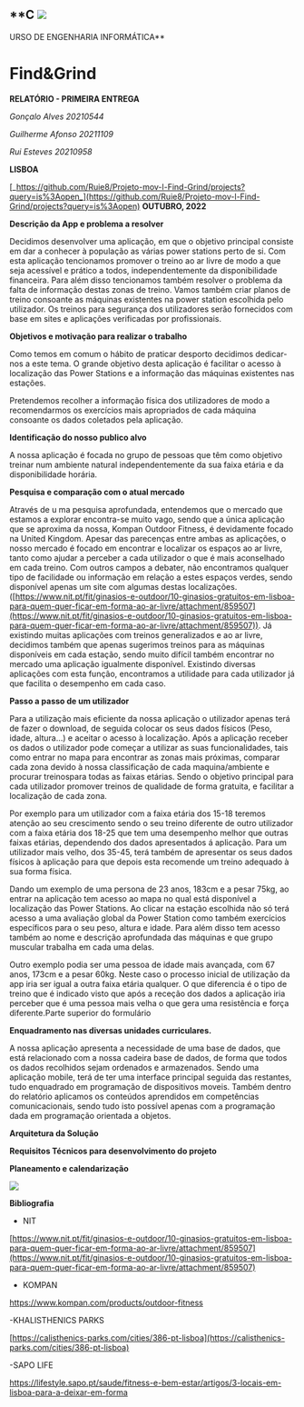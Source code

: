 ## **C ![](RackMultipart20221007-1-qklto_html_a9e3558f01d6ed87.png)
 URSO DE ENGENHARIA INFORMÁTICA**

# **Find&Grind**

**RELATÓRIO - PRIMEIRA ENTREGA**

_Gonçalo Alves 20210544_

_Guilherme Afonso 20211109_

_Rui Esteves 20210958_

**LISBOA**

[_https://github.com/Ruie8/Projeto-mov-l-Find-Grind/projects?query=is%3Aopen_](https://github.com/Ruie8/Projeto-mov-l-Find-Grind/projects?query=is%3Aopen) **OUTUBRO, 2022**

**Descrição da App e problema a resolver**

Decidimos desenvolver uma aplicação, em que o objetivo principal consiste em dar a conhecer à população as várias power stations perto de si. Com esta aplicação tencionamos promover o treino ao ar livre de modo a que seja acessível e prático a todos, independentemente da disponibilidade financeira. Para além disso tencionamos também resolver o problema da falta de informação destas zonas de treino. Vamos também criar planos de treino consoante as máquinas existentes na power station escolhida pelo utilizador. Os treinos para segurança dos utilizadores serão fornecidos com base em sites e aplicações verificadas por profissionais.

**Objetivos e motivação para realizar o trabalho**

Como temos em comum o hábito de praticar desporto decidimos dedicar-nos a este tema. O grande objetivo desta aplicação é facilitar o acesso à localização das Power Stations e a informação das máquinas existentes nas estações.

Pretendemos recolher a informação física dos utilizadores de modo a recomendarmos os exercícios mais apropriados de cada máquina consoante os dados coletados pela aplicação.

**Identificação do nosso publico alvo**

A nossa aplicação é focada no grupo de pessoas que têm como objetivo treinar num ambiente natural independentemente da sua faixa etária e da disponibilidade horária.

**Pesquisa e comparação com o atual mercado**

Através de u ma pesquisa aprofundada, entendemos que o mercado que estamos a explorar encontra-se muito vago, sendo que a única aplicação que se aproxima da nossa, Kompan Outdoor Fitness, é devidamente focado na United Kingdom. Apesar das parecenças entre ambas as aplicações, o nosso mercado é focado em encontrar e localizar os espaços ao ar livre, tanto como ajudar a perceber a cada utilizador o que é mais aconselhado em cada treino. Com outros campos a debater, não encontramos qualquer tipo de facilidade ou informação em relação a estes espaços verdes, sendo disponível apenas um site com algumas destas localizações. ([https://www.nit.pt/fit/ginasios-e-outdoor/10-ginasios-gratuitos-em-lisboa-para-quem-quer-ficar-em-forma-ao-ar-livre/attachment/859507](https://www.nit.pt/fit/ginasios-e-outdoor/10-ginasios-gratuitos-em-lisboa-para-quem-quer-ficar-em-forma-ao-ar-livre/attachment/859507)). Já existindo muitas aplicações com treinos generalizados e ao ar livre, decidimos também que apenas sugerimos treinos para as máquinas disponíveis em cada estação, sendo muito difícil também encontrar no mercado uma aplicação igualmente disponível. Existindo diversas aplicações com esta função, encontramos a utilidade para cada utilizador já que facilita o desempenho em cada caso.

**Passo a passo de um utilizador**

Para a utilização mais eficiente da nossa aplicação o utilizador apenas terá de fazer o download, de seguida colocar os seus dados físicos (Peso, idade, altura...) e aceitar o acesso à localização. Após a aplicação receber os dados o utilizador pode começar a utilizar as suas funcionalidades, tais como entrar no mapa para encontrar as zonas mais próximas, comparar cada zona devido à nossa classificação de cada maquina/ambiente e procurar treinospara todas as faixas etárias. Sendo o objetivo principal para cada utilizador promover treinos de qualidade de forma gratuita, e facilitar a localização de cada zona.

Por exemplo para um utilizador com a faixa etária dos 15-18 teremos atenção ao seu crescimento sendo o seu treino diferente de outro utilizador com a faixa etária dos 18-25 que tem uma desempenho melhor que outras faixas etárias, dependendo dos dados apresentados á aplicação. Para um utilizador mais velho, dos 35-45, terá também de apresentar os seus dados físicos à aplicação para que depois esta recomende um treino adequado à sua forma física.

Dando um exemplo de uma persona de 23 anos, 183cm e a pesar 75kg, ao entrar na aplicação tem acesso ao mapa no qual está disponível a localização das Power Stations. Ao clicar na estação escolhida não só terá acesso a uma avaliação global da Power Station como também exercícios específicos para o seu peso, altura e idade. Para além disso tem acesso também ao nome e descrição aprofundada das máquinas e que grupo muscular trabalha em cada uma delas.

Outro exemplo podia ser uma pessoa de idade mais avançada, com 67 anos, 173cm e a pesar 60kg. Neste caso o processo inicial de utilização da app iria ser igual a outra faixa etária qualquer. O que diferencia é o tipo de treino que é indicado visto que após a receção dos dados a aplicação iria perceber que é uma pessoa mais velha o que gera uma resistência e força diferente.Parte superior do formulário

**Enquadramento nas diversas unidades curriculares.**

A nossa aplicação apresenta a necessidade de uma base de dados, que está relacionado com a nossa cadeira base de dados, de forma que todos os dados recolhidos sejam ordenados e armazenados. Sendo uma aplicação mobile, terá de ter uma interface principal seguida das restantes, tudo enquadrado em programação de dispositivos moveis. Também dentro do relatório aplicamos os conteúdos aprendidos em competências comunicacionais, sendo tudo isto possível apenas com a programação dada em programação orientada a objetos.

**Arquitetura da Solução**

**Requisitos Técnicos para desenvolvimento do projeto**

**Planeamento e calendarização**

![](RackMultipart20221007-1-qklto_html_85835f4d7615837d.png)

**Bibliografia**

- NIT

[https://www.nit.pt/fit/ginasios-e-outdoor/10-ginasios-gratuitos-em-lisboa-para-quem-quer-ficar-em-forma-ao-ar-livre/attachment/859507](https://www.nit.pt/fit/ginasios-e-outdoor/10-ginasios-gratuitos-em-lisboa-para-quem-quer-ficar-em-forma-ao-ar-livre/attachment/859507)

- KOMPAN

https://www.kompan.com/products/outdoor-fitness

-KHALISTHENICS PARKS

[https://calisthenics-parks.com/cities/386-pt-lisboa](https://calisthenics-parks.com/cities/386-pt-lisboa)

-SAPO LIFE

https://lifestyle.sapo.pt/saude/fitness-e-bem-estar/artigos/3-locais-em-lisboa-para-a-deixar-em-forma
